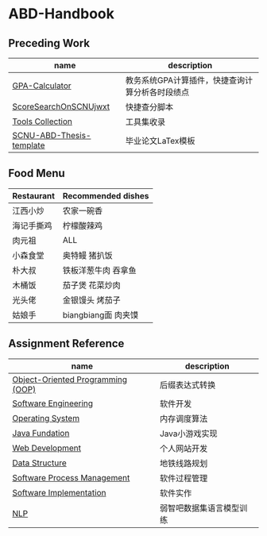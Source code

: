 # ABD-Handbook

## Preceding Work
| name | description |
| ---- | ----------- |
| [GPA-Calculator](https://github.com/LLLLLrf/GPA-Calculate)                 | 教务系统GPA计算插件，快捷查询计算分析各时段绩点 |
| [ScoreSearchOnSCNUjwxt](https://github.com/FaterYU/ScoreSearchOnSCNUjwxt)  | 快捷查分脚本 |
| [Tools Collection](https://github.com/LLLLLrf/ToolsCollection)             | 工具集收录 |
| [SCNU-ABD-Thesis-template](https://github.com/kikixiong/SCNU-ABD-Thesis-template) | 毕业论文LaTex模板 |

## Food Menu
| Restaurant | Recommended dishes |
| ---------- | ------------------ |
| 江西小炒  |  农家一碗香 |
| 海记手撕鸡 | 柠檬酸辣鸡 |
| 肉元祖 | ALL |
| 小森食堂 | 奥特鳗 猪扒饭 |
| 朴大叔 | 铁板洋葱牛肉 吞拿鱼 |
| 木桶饭 | 茄子煲 花菜炒肉 |
| 光头佬 | 金银馒头 烤茄子 |
| 姑娘手 | biangbiang面 肉夹馍 |




## Assignment Reference
| name | description |
| ---- | ----------- |
| [Object-Oriented Programming (OOP)](https://github.com/LLLLLrf/OOP-Assignment) | 后缀表达式转换 |
| [Software Engineering](https://github.com/FaterYU/CafeManagement) | 软件开发 |
| [Operating System](https://github.com/LLLLLrf/OS-assignment) | 内存调度算法 |
| [Java Fundation](https://github.com/LLLLLrf/JavaAssignment) | Java小游戏实现 |
| [Web Development](https://github.com/LLLLLrf/Web-Develop-Assignment) | 个人网站开发 |
| [Data Structure](https://github.com/LLLLLrf/Data-Structure-Subway-Map) | 地铁线路规划 |
| [Software Process Management](https://github.com/FaterYU/BodyBuddy) | 软件过程管理 |
| [Software Implementation](https://github.com/LLLLLrf/WearWizard) | 软件实作 |
| [NLP](https://github.com/LLLLLrf/RuoZhiBa_Translator) | 弱智吧数据集语言模型训练 |
